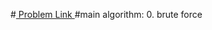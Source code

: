 #<a href='https://www.hackerrank.com/contests/projecteuler/challenges/euler002/problem'> Problem Link </a>
#main algorithm: 
    0. brute force
